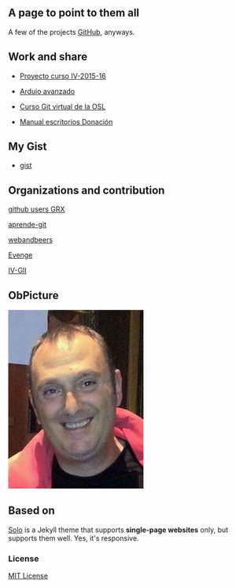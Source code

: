 ## A page to point to them all

A few of the projects [GitHub](https://github.com/Makova), anyways.

## Work and share

* [Proyecto curso IV-2015-16](https://github.com/Makova/Proyecto-IV-2015-16)

* [Arduio avanzado](https://github.com/Makova/ArduinoAvanzado)
 
* [Curso Git virtual de la OSL](https://github.com/Makova/Curso-Git-OSL)

* [Manual escritorios Donación](https://github.com/Makova/manual-escritorios)

## My Gist

* [gist](https://gist.github.com/makova)

## Organizations and contribution

[github users GRX](https://github.com/github-users-grx)

[aprende-git](https://github.com/aprende-git)

[webandbeers](https://github.com/webandbeers)

[Evenge](https://github.com/Makova/EVENGE)

[IV-GII](https://github.com/IV-GII)

## ObPicture

![Manu Cogolludo](copy_makova.jpg)

## Based on

[Solo](http://chibicode.github.io/solo) is a Jekyll theme that supports **single-page websites** only, but supports them well. Yes, it's responsive.

### License

[MIT License](http://chibicode.mit-license.org/)
